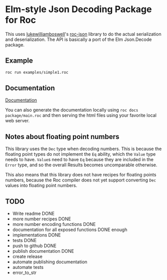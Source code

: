 # Elm-style Json Decoding Package for Roc

This uses [lukewilliamboswell](https://github.com/lukewilliamboswell)'s [roc-json](https://github.com/lukewilliamboswell/roc-json) library to do the actual serialization and deserialization.
The API is basically a port of the Elm Json.Decode package.

## Example

```sh
roc run examples/simple1.roc
```

## Documentation

[Documentation](https://enkidatron.github.io/roc-json-value/)

You can also generate the documentation locally using `roc docs package/main.roc` and then serving the html files using your favorite local web server.

## Notes about floating point numbers

This library uses the `Dec` type when decoding numbers. This is because the floating point types do not implement the `Eq` ability, which the `Value` type needs to have. `Value`s need to have `Eq` because they are included in the `Error` type, and so the overall Results becomes uncomparable otherwise.

This also means that this library does not have recipes for floating points numbers, because the Roc compiler does not yet support converting `Dec` values into floating point numbers.

## TODO
- Write readme DONE
- more number recipes DONE
- more number encoding functions DONE
- documentation for all exposed functions DONE enough
- implementations DONE
- tests DONE
- push to github DONE
- publish documentation DONE
- create release
- automate publishing documentation
- automate tests
- error_to_str
